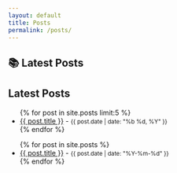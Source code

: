 ```yaml
---
layout: default
title: Posts
permalink: /posts/
---
```


## 📚 Latest Posts


<h2>Latest Posts</h2>
<ul>
  {% for post in site.posts limit:5 %}
    <li>
      <a href="{{ post.url }}">{{ post.title }}</a> - <small>{{ post.date | date: "%b %d, %Y" }}</small>
    </li>
  {% endfor %}
</ul>

<ul>
  {% for post in site.posts %}
    <li>
      <a href="{{ site.baseurl }}{{ post.url }}">{{ post.title }}</a> - <small>{{ post.date | date: "%Y-%m-%d" }}</small>
    </li>
  {% endfor %}
</ul>

